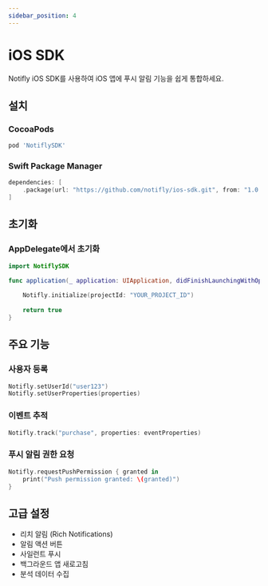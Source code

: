 ```yaml
---
sidebar_position: 4
---
```


# iOS SDK

Notifly iOS SDK를 사용하여 iOS 앱에 푸시 알림 기능을 쉽게 통합하세요.

## 설치

### CocoaPods

```ruby
pod 'NotiflySDK'
```

### Swift Package Manager

```swift
dependencies: [
    .package(url: "https://github.com/notifly/ios-sdk.git", from: "1.0.0")
]
```

## 초기화

### AppDelegate에서 초기화

```swift
import NotiflySDK

func application(_ application: UIApplication, didFinishLaunchingWithOptions launchOptions: [UIApplication.LaunchOptionsKey: Any]?) -> Bool {
    
    Notifly.initialize(projectId: "YOUR_PROJECT_ID")
    
    return true
}
```

## 주요 기능

### 사용자 등록
```swift
Notifly.setUserId("user123")
Notifly.setUserProperties(properties)
```

### 이벤트 추적
```swift
Notifly.track("purchase", properties: eventProperties)
```

### 푸시 알림 권한 요청
```swift
Notifly.requestPushPermission { granted in
    print("Push permission granted: \(granted)")
}
```

## 고급 설정

- 리치 알림 (Rich Notifications)
- 알림 액션 버튼
- 사일런트 푸시
- 백그라운드 앱 새로고침
- 분석 데이터 수집